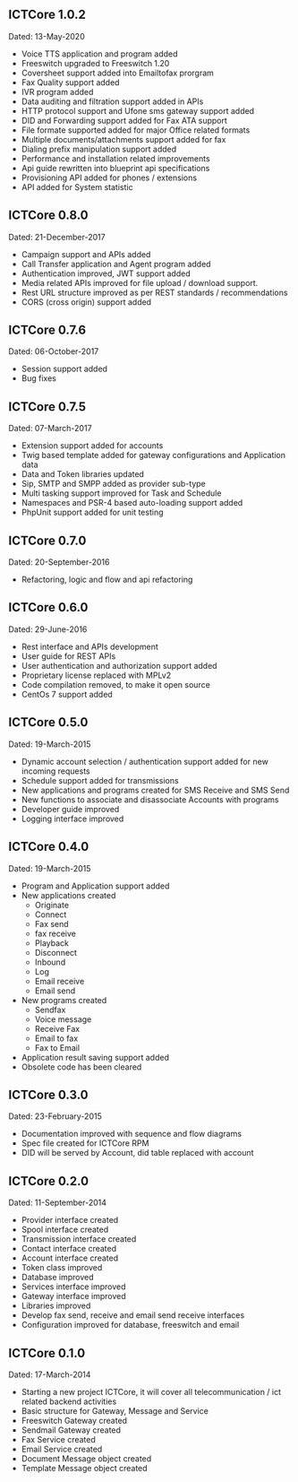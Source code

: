 ICTCore 1.0.2
-------------

Dated: 13-May-2020

* Voice TTS application and program added
* Freeswitch upgraded to Freeswitch 1.20
* Coversheet support added into Emailtofax prorgram
* Fax Quality support added
* IVR program added
* Data auditing and filtration support added in APIs
* HTTP protocol support and Ufone sms gateway support added
* DID and Forwarding support added for Fax ATA support
* File formate supported added for major Office related formats
* Multiple documents/attachments support added for fax
* Dialing prefix manipulation support added
* Performance and installation related improvements
* Api guide rewritten into blueprint api specifications
* Provisioning API added for phones / extensions
* API added for System statistic

ICTCore 0.8.0
-------------

Dated: 21-December-2017

* Campaign support and APIs added
* Call Transfer application and Agent program added
* Authentication improved, JWT support added
* Media related APIs improved for file upload / download support.
* Rest URL structure improved as per REST standards / recommendations
* CORS (cross origin) support added

ICTCore 0.7.6
--------------

Dated: 06-October-2017

* Session support added
* Bug fixes

ICTCore 0.7.5
--------------

Dated: 07-March-2017

* Extension support added for accounts
* Twig based template added for gateway configurations and Application data
* Data and Token libraries updated
* Sip, SMTP and SMPP added as provider sub-type
* Multi tasking support improved for Task and Schedule
* Namespaces and PSR-4 based auto-loading support added
* PhpUnit support added for unit testing

ICTCore 0.7.0
--------------

Dated: 20-September-2016

* Refactoring, logic and flow and api refactoring

ICTCore 0.6.0
-------------

Dated: 29-June-2016

* Rest interface and APIs development
* User guide for REST APIs
* User authentication and authorization support added
* Proprietary license replaced with MPLv2
* Code compilation removed, to make it open source
* CentOs 7 support added

ICTCore 0.5.0
-------------

Dated: 19-March-2015

 * Dynamic account selection / authentication support added for new incoming requests
 * Schedule support added for transmissions
 * New applications and programs created for SMS Receive and SMS Send
 * New functions to associate and disassociate Accounts with programs
 * Developer guide improved
 * Logging interface improved

ICTCore 0.4.0
-------------

Dated: 19-March-2015

 * Program and Application support added
 * New applications created
   * Originate
   * Connect
   * Fax send
   * fax receive
   * Playback
   * Disconnect
   * Inbound
   * Log
   * Email receive 
   * Email send
 * New programs created
   * Sendfax
   * Voice message
   * Receive Fax
   * Email to fax
   * Fax to Email
 * Application result saving support added
 * Obsolete code has been cleared

  
ICTCore 0.3.0
-------------

Dated: 23-February-2015

 * Documentation improved with sequence and flow diagrams
 * Spec file created for ICTCore RPM
 * DID will be served by Account, did table replaced with account


ICTCore 0.2.0
-------------

Dated: 11-September-2014

 * Provider interface created
 * Spool interface created
 * Transmission interface created
 * Contact interface created
 * Account interface created
 * Token class improved
 * Database improved
 * Services interface improved
 * Gateway interface improved
 * Libraries improved
 * Develop fax send, receive and email send receive interfaces
 * Configuration improved for database, freeswitch and email


ICTCore 0.1.0
-------------

Dated: 17-March-2014

 * Starting a new project ICTCore, it will cover all telecommunication / ict related backend activities
 * Basic structure for Gateway, Message and Service
 * Freeswitch Gateway created
 * Sendmail Gateway created
 * Fax Service created
 * Email Service created
 * Document Message object created
 * Template Message object created
